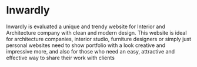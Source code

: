 # Inwardly

Inwardly is evaluated a unique and trendy website for Interior and Architecture company with clean and modern design. This website is ideal for architecture companies, interior studio, furniture designers or simply just personal websites need to show portfolio with a look creative and impressive more, and also for those who need an easy, attractive and effective way to share their work with clients
